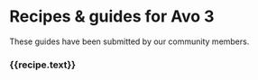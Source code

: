 # Recipes & guides for Avo 3

These guides have been submitted by our community members.

<script setup>
  import { data } from './../.vitepress/recipes.data.js'
</script>

<h3 v-for="recipe in data.v3"><a :href="recipe.link">{{recipe.text}}</a></h3>
